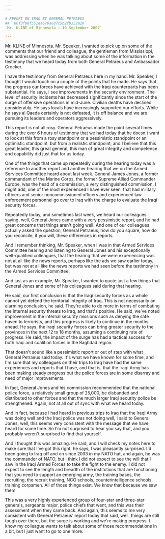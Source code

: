 ```yaml
---
---

# REPORT ON IRAQ BY GENERAL PETRAEUS
## `66f3f98f551ea670a687c5b2fb352a20`
`Mr. KLINE of Minnesota — 10 September 2007`

---
```



Mr. KLINE of Minnesota. Mr. Speaker, I wanted to pick up on some of 
the comments that our friend and colleague, the gentleman from 
Mississippi, was addressing when he was talking about some of the 
information in the testimony that we heard today from both General 
Petraeus and Ambassador Crocker.

I have the testimony from General Petraeus here in my hand. Mr. 
Speaker, I thought I would touch on a couple of the points that he 
made. He says that the progress our forces have achieved with the Iraqi 
counterparts has been substantial. He says, I see improvements in the 
security environment. The level of security incidents has decreased 
significantly since the start of the surge of offensive operations in 
mid-June. Civilian deaths have declined considerably. He says locals 
have increasingly supported our efforts. While he says al Qaeda 
certainly is not defeated, it is off balance and we are pursuing its 
leaders and operators aggressively.

This report is not all rosy. General Petraeus made the point several 
times during the over 6 hours of testimony that we had today that he 
doesn't want to look at this from a rosy standpoint or a pessimistic 
standpoint or an optimistic standpoint, but from a realistic 
standpoint; and I believe that this great leader, this great general, 
this man of great integrity and competence and capability did just that 
for us today.

One of the things that came up repeatedly during the hearing today 
was a reference to another report and another hearing that we on the 
Armed Services Committee heard about last week. General James Jones, a 
former commandant of the Marine Corps, the former Supreme Allied 
Commander Europe, was the head of a commission, a very distinguished 
commission, I might add, one of the most experienced I have ever seen, 
that had military officers and senior noncommissioned officers and 
experienced law enforcement personnel go over to Iraq with the charge 
to evaluate the Iraqi security forces.



Repeatedly today, and sometimes last week, we heard our colleagues 
saying, well, General Jones came with a very pessimistic report, and he 
had great concerns that things aren't going well. And one of our 
colleagues actually asked the question, General Petraeus, how do you 
square, how do you reconcile, if you will, these differences in 
reports.

And I remember thinking, Mr. Speaker, when I was in that Armed 
Services Committee hearing and listening to General Jones and his 
exceptionally well-qualified colleagues, that the hearing that we were 
experiencing was not at all like the news reports, perhaps like the ads 
we saw earlier today, but was not at all like the news reports we had 
seen before the testimony in the Armed Services Committee.

And just as an example, Mr. Speaker, I wanted to quote just a few 
things that General Jones and some of his colleagues said during that 
hearing.

He said, our first conclusion is that the Iraqi security forces as a 
whole cannot yet defend the territorial integrity of Iraq. This is not 
necessarily an alarming conclusion, he said. They're able to do more in 
terms of combating the internal security threats to Iraq, and that's 
positive. He said, we've noted improvement in the internal security 
missions such as denying the safe haven to terrorists, and this 
progress is likely to continue in the months ahead. He says, the Iraqi 
security forces can bring greater security to the provinces in the next 
12 to 18 months, assuming a continuing rate of progress. He said, the 
impact of the surge has had a tactical success for both Iraqi and 
coalition forces in the Baghdad region.

That doesn't sound like a pessimistic report or out of step with what 
General Petraeus said today. It's what we have known for some time, and 
I'm sure that my colleagues on their trips to Iraq have had the same 
experiences and reports that I have, and that is, that the Iraqi Army 
has been making steady progress but the police forces are in some 
disarray and need of major improvements.

In fact, General Jones and his commission recommended that the 
national police force, a relatively small group of 25,000, be disbanded 
and distributed to other forces and that the much larger Iraqi security 
police be strengthened. Again, not at all out of sync with what we 
heard today.

And in fact, because I had heard in previous trips to Iraq that the 
Iraqi Army was doing well and the Iraqi police was not doing well, I 
said to General Jones, well, this seems very consistent with the 
message that we have heard for some time. So I'm not surprised to hear 
you say that, and you probably weren't surprised to find that yourself.

And I thought this was amazing. He said, and I will check my notes 
here to make sure that I've got this right, he says, I was pleasantly 
surprised. I'd been going to Iraq off and on since 2003 in my NATO hat, 
and again, he was the commander of NATO, but I think I did not expect 
to see the will that I saw in the Iraqi Armed Forces to take the fight 
to the enemy. I did not expect to see the length and breadth of the 
institutions that are functioning that you need to support an emerging 
army, the training bases, the recruiting, the recruit training, NCO 
schools, counterintelligence schools, training corpsmen. All of those 
things exist. We know that because we saw them.



This was a very highly experienced group of four-star and three-star 
generals, sergeants major, police chiefs that went, and this was their 
assessment when they came back. And again, this seems to me very 
consistent with General Petraeus' report today that said, well, things 
are still tough over there, but the surge is working and we're making 
progress. I know my colleague wants to talk about some of those 
recommendations in a bit, but I just want to go to one more.